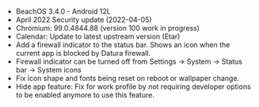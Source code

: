 * BeachOS 3.4.0 - Android 12L
* April 2022 Security update (2022-04-05)
* Chromium: 99.0.4844.88 (version 100 work in progress)
* Calendar: Update to latest upstream version (Etar)
* Add a firewall indicator to the status bar. Shows an icon when the current app is blocked by Datura firewall.
* Firewall indicator can be turned off from Settings -> System -> Status bar -> System icons
* Fix icon shape and fonts being reset on reboot or wallpaper change.
* Hide app feature: Fix for work profile by not requiring developer options to be enabled anymore to use this feature.
